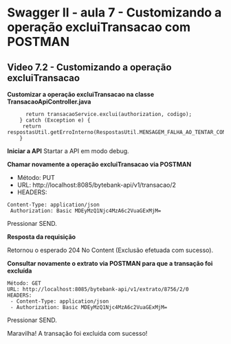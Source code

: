 # Swagger II - aula 7 - Customizando a operação excluiTransacao com POSTMAN

## Video 7.2 - Customizando a operação excluiTransacao


**Customizar a operação excluiTransacao na classe TransacaoApiController.java**
```try {
	  return transacaoService.exclui(authorization, codigo);		
	} catch (Exception e) {
	 return respostasUtil.getErroInterno(RespostasUtil.MENSAGEM_FALHA_AO_TENTAR_CONSULTAR_EXTRATO);
    }
```

**Iniciar a API**
Startar a API em modo debug.

**Chamar novamente a operação excluiTransacao via POSTMAN**

- Método: PUT
- URL: http://localhost:8085/bytebank-api/v1/transacao/2
- HEADERS:
```
Content-Type: application/json
 Authorization: Basic MDEyMzQ1Njc4MzA6c2VuaGExMjM=
```

Pressionar SEND.

**Resposta da requisição**

Retornou o esperado 204 No Content (Exclusão efetuada com sucesso).

**Consultar novamente o extrato via POSTMAN para que a transação foi excluída**

```
Método: GET
URL: http://localhost:8085/bytebank-api/v1/extrato/8756/2/0 
HEADERS:
 - Content-Type: application/json
 - Authorization: Basic MDEyMzQ1Njc4MzA6c2VuaGExMjM=
```

Pressionar SEND.

Maravilha! A transação foi excluida com sucesso!
